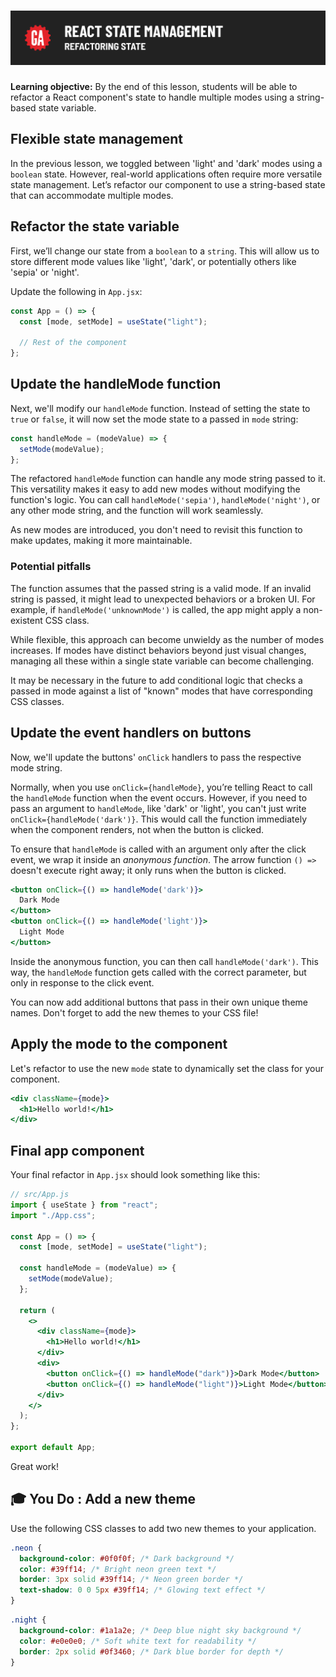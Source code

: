 # ![React State Management - Refactoring State](./assets/hero.png)

**Learning objective:** By the end of this lesson, students will be able to refactor a React component's state to handle multiple modes using a string-based state variable.

## Flexible state management

In the previous lesson, we toggled between 'light' and 'dark' modes using a `boolean` state. However, real-world applications often require more versatile state management. Let’s refactor our component to use a string-based state that can accommodate multiple modes.

## Refactor the state variable

First, we’ll change our state from a `boolean` to a `string`. This will allow us to store different mode values like 'light', 'dark', or potentially others like 'sepia' or 'night'.

Update the following in `App.jsx`:

```jsx
const App = () => {
  const [mode, setMode] = useState("light");

  // Rest of the component
};
```

## Update the handleMode function

Next, we'll modify our `handleMode` function. Instead of setting the state to `true` or `false`, it will now set the mode state to a passed in `mode` string:

```jsx
const handleMode = (modeValue) => {
  setMode(modeValue);
};
```

The refactored `handleMode` function can handle any mode string passed to it. This versatility makes it easy to add new modes without modifying the function's logic. You can call `handleMode('sepia')`, `handleMode('night')`, or any other mode string, and the function will work seamlessly.

As new modes are introduced, you don't need to revisit this function to make updates, making it more maintainable.

### Potential pitfalls

The function assumes that the passed string is a valid mode. If an invalid string is passed, it might lead to unexpected behaviors or a broken UI. For example, if `handleMode('unknownMode')` is called, the app might apply a non-existent CSS class.

While flexible, this approach can become unwieldy as the number of modes increases. If modes have distinct behaviors beyond just visual changes, managing all these within a single state variable can become challenging.

It may be necessary in the future to add conditional logic that checks a passed in mode against a list of "known" modes that have corresponding CSS classes.

## Update the event handlers on buttons

Now, we'll update the buttons' `onClick` handlers to pass the respective mode string.

Normally, when you use `onClick={handleMode}`, you’re telling React to call the `handleMode` function when the event occurs. However, if you need to pass an argument to `handleMode`, like 'dark' or 'light', you can't just write `onClick={handleMode('dark')}`. This would call the function immediately when the component renders, not when the button is clicked.

To ensure that `handleMode` is called with an argument only after the click event, we wrap it inside an *anonymous function*. The arrow function `() =>` doesn't execute right away; it only runs when the button is clicked.

```jsx
<button onClick={() => handleMode('dark')}>
  Dark Mode
</button>
<button onClick={() => handleMode('light')}>
  Light Mode
</button>
```

Inside the anonymous function, you can then call `handleMode('dark')`. This way, the `handleMode` function gets called with the correct parameter, but only in response to the click event.

You can now add additional buttons that pass in their own unique theme names. Don't forget to add the new themes to your CSS file!

## Apply the mode to the component

Let's refactor to use the new `mode` state to dynamically set the class for your component.

```jsx
<div className={mode}>
  <h1>Hello world!</h1>
</div>
```

## Final app component

Your final refactor in `App.jsx` should look something like this:

```jsx
// src/App.js
import { useState } from "react";
import "./App.css";

const App = () => {
  const [mode, setMode] = useState("light");

  const handleMode = (modeValue) => {
    setMode(modeValue);
  };

  return (
    <>
      <div className={mode}>
        <h1>Hello world!</h1>
      </div>
      <div>
        <button onClick={() => handleMode("dark")}>Dark Mode</button>
        <button onClick={() => handleMode("light")}>Light Mode</button>
      </div>
    </>
  );
};

export default App;
```

Great work!

## 🎓 You Do : Add a new theme

Use the following CSS classes to add two new themes to your application.

```css
.neon {
  background-color: #0f0f0f; /* Dark background */
  color: #39ff14; /* Bright neon green text */
  border: 3px solid #39ff14; /* Neon green border */
  text-shadow: 0 0 5px #39ff14; /* Glowing text effect */
}
```

```css
.night {
  background-color: #1a1a2e; /* Deep blue night sky background */
  color: #e0e0e0; /* Soft white text for readability */
  border: 2px solid #0f3460; /* Dark blue border for depth */
}
```
